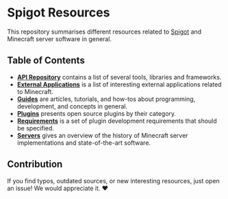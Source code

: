 # Spigot Resources
This repository summarises different resources related to [Spigot](https://www.spigotmc.org) and Minecraft server software in general.

## Table of Contents
- **[API Repository](./chapters/api-repository.md)** contains a list of several tools, libraries and frameworks.
- **[External Applications](./chapters/applications.md)** is a list of interesting external applications related to Minecraft.
- **[Guides](./guides/)** are articles, tutorials, and how-tos about programming, development, and concepts in general.
- **[Plugins](./chapters/plugins.md)** presents open source plugins by their category.
- **[Requirements](./chapters/requirements.md)** is a set of plugin development requirements that should be specified.
- **[Servers](./chapters/servers.md)** gives an overview of the history of Minecraft server implementations and state-of-the-art software.

## Contribution
If you find typos, outdated sources, or new interesting resources, just open an issue!
We would appreciate it. :heart:
